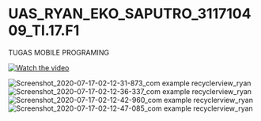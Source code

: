 # UAS_RYAN_EKO_SAPUTRO_311710409_TI.17.F1
TUGAS MOBILE PROGRAMING

[![Watch the video](https://i.imgur.com/vKb2F1B.png)](https://www.youtube.com/watch?v=JKzdcD96Qqo)

![Screenshot_2020-07-17-02-12-31-873_com example recyclerview_ryan](https://user-images.githubusercontent.com/37729422/87713213-0b9c2c80-c7d4-11ea-80e2-dab2662504ff.jpg)
![Screenshot_2020-07-17-02-12-36-337_com example recyclerview_ryan](https://user-images.githubusercontent.com/37729422/87713219-0d65f000-c7d4-11ea-858c-ec4b01791f4f.jpg)
![Screenshot_2020-07-17-02-12-42-960_com example recyclerview_ryan](https://user-images.githubusercontent.com/37729422/87713223-0dfe8680-c7d4-11ea-8f07-8401b9987e45.jpg)
![Screenshot_2020-07-17-02-12-47-085_com example recyclerview_ryan](https://user-images.githubusercontent.com/37729422/87713226-0f2fb380-c7d4-11ea-9b63-91adddebb82e.jpg)
